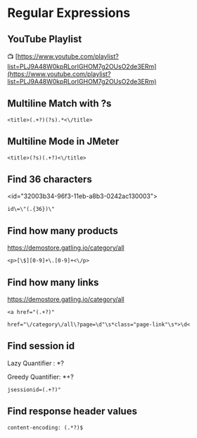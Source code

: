 # Regular Expressions

## YouTube Playlist

📺 [https://www.youtube.com/playlist?list=PLJ9A48W0kpRLorIGHOM7g2OUsO2de3ERm](https://www.youtube.com/playlist?list=PLJ9A48W0kpRLorIGHOM7g2OUsO2de3ERm)

## Multiline Match with ?s

```
<title>(.+?)(?s).*<\/title>
```

## Multiline Mode in JMeter

```
<title>(?s)(.+?)<\/title>
```

## Find 36 characters

<id="32003b34-96f3-11eb-a8b3-0242ac130003">

```
id\=\"(.{36})\"
```

## Find how many products

https://demostore.gatling.io/category/all  

```
<p>[\$][0-9]+\.[0-9]+<\/p>
```

## Find how many links

https://demostore.gatling.io/category/all

```
<a href="(.+?)"
```

```
href="\/category\/all\?page=\d"\s*class="page-link"\s*>\d<
```

## Find session id 

Lazy Quantifier : *?

Greedy Quantifier: *+?

```
jsessionid=(.+?)"
```

## Find response header values

```
content-encoding: (.*?)$
```
